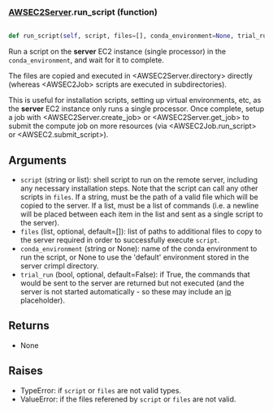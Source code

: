 ### [AWSEC2Server](AWSEC2Server.md).run_script (function)


```py

def run_script(self, script, files=[], conda_environment=None, trial_run=False)

```



Run a script on the **server** EC2 instance (single processor) in the
`conda_environment`, and wait for it to complete.

The files are copied and executed in &lt;AWSEC2Server.directory&gt; directly
(whereas &lt;AWSEC2Job&gt; scripts are executed in subdirectories).

This is useful for installation scripts, setting up virtual environments,
etc, as the **server** EC2 instance only runs a single processor.  Once
complete, setup a job with &lt;AWSEC2Server.create_job&gt; or &lt;AWSEC2Server.get_job&gt;
to submit the compute job on more resources (via &lt;AWSEC2Job.run_script&gt;
or &lt;AWSEC2.submit_script&gt;).

Arguments
----------------
* `script` (string or list): shell script to run on the remote server,
    including any necessary installation steps.  Note that the script
    can call any other scripts in `files`.  If a string, must be the
    path of a valid file which will be copied to the server.  If a list,
    must be a list of commands (i.e. a newline will be placed between
    each item in the list and sent as a single script to the server).
* `files` (list, optional, default=[]): list of paths to additional files
    to copy to the server required in order to successfully execute
    `script`.
* `conda_environment` (string or None): name of the conda environment to
    run the script, or None to use the 'default' environment stored in
    the server crimpl directory.
* `trial_run` (bool, optional, default=False): if True, the commands
    that would be sent to the server are returned but not executed
    (and the server is not started automatically - so these may include
    an [ip](ip.md) placeholder).


Returns
------------
* None

Raises
------------
* TypeError: if `script` or `files` are not valid types.
* ValueError: if the files referened by `script` or `files` are not valid.

